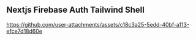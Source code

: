 ## Nextjs Firebase Auth Tailwind Shell


https://github.com/user-attachments/assets/c18c3a25-5edd-40bf-a113-efce7d18d60e

